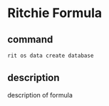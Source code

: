 # Ritchie Formula

## command

```bash
rit os data create database
```

## description

description of formula
